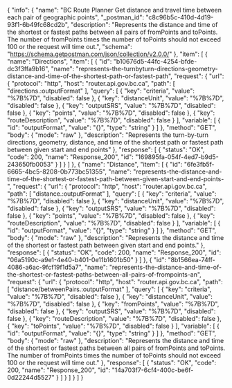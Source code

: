 {
  "info": {
    "name": "BC Route Planner Get distance and travel time between each pair of geographic points",
    "_postman_id": "c8c96b5c-410d-4d19-93f1-6b49fc68cd2b",
    "description": "Represents the distance and time of the shortest or fastest paths between all pairs of fromPoints and toPoints. The number of fromPoints times the number of toPoints should not exceed 100 or the request will time out.",
    "schema": "https://schema.getpostman.com/json/collection/v2.0.0/"
  },
  "item": [
    {
      "name": "Directions",
      "item": [
        {
          "id": "b10676d5-44fc-4254-bfde-dc3f3ffa9b16",
          "name": "represents-the-turnbyturn-directions-geometry-distance-and-time-of-the-shortest-path-or-fastest-path",
          "request": {
            "url": {
              "protocol": "http",
              "host": "router.api.gov.bc.ca",
              "path": [
                "directions.:outputFormat"
              ],
              "query": [
                {
                  "key": "criteria",
                  "value": "%7B%7D",
                  "disabled": false
                },
                {
                  "key": "distanceUnit",
                  "value": "%7B%7D",
                  "disabled": false
                },
                {
                  "key": "outputSRS",
                  "value": "%7B%7D",
                  "disabled": false
                },
                {
                  "key": "points",
                  "value": "%7B%7D",
                  "disabled": false
                },
                {
                  "key": "routeDescription",
                  "value": "%7B%7D",
                  "disabled": false
                }
              ],
              "variable": [
                {
                  "id": "outputFormat",
                  "value": "{}",
                  "type": "string"
                }
              ]
            },
            "method": "GET",
            "body": {
              "mode": "raw"
            },
            "description": "Represents the turn-by-turn directions, geometry, distance, and time of the shortest path or fastest path between given start and end points"
          },
          "response": [
            {
              "status": "OK",
              "code": 200,
              "name": "Response_200",
              "id": "169895fa-054f-4ed7-b9d5-243650fb0053"
            }
          ]
        }
      ]
    },
    {
      "name": "Distance",
      "item": [
        {
          "id": "6fe3fb5f-6665-4bc5-8208-0b773bc51355",
          "name": "represents-the-distance-and-time-of-the-shortest-or-fastest-path-between-given-start-and-end-points-",
          "request": {
            "url": {
              "protocol": "http",
              "host": "router.api.gov.bc.ca",
              "path": [
                "distance.:outputFormat"
              ],
              "query": [
                {
                  "key": "criteria",
                  "value": "%7B%7D",
                  "disabled": false
                },
                {
                  "key": "distanceUnit",
                  "value": "%7B%7D",
                  "disabled": false
                },
                {
                  "key": "outputSRS",
                  "value": "%7B%7D",
                  "disabled": false
                },
                {
                  "key": "points",
                  "value": "%7B%7D",
                  "disabled": false
                },
                {
                  "key": "routeDescription",
                  "value": "%7B%7D",
                  "disabled": false
                }
              ],
              "variable": [
                {
                  "id": "outputFormat",
                  "value": "{}",
                  "type": "string"
                }
              ]
            },
            "method": "GET",
            "body": {
              "mode": "raw"
            },
            "description": "Represents the distance and time of the shortest or fastest path between given start and end points."
          },
          "response": [
            {
              "status": "OK",
              "code": 200,
              "name": "Response_200",
              "id": "06a5190c-a9e1-4e40-b401-0e11b1601b50"
            }
          ]
        },
        {
          "id": "8b1566ea-74ff-4086-a6ac-9fcf19f1d5a7",
          "name": "represents-the-distance-and-time-of-the-shortest-or-fastest-paths-between-all-pairs-of-frompoints-an",
          "request": {
            "url": {
              "protocol": "http",
              "host": "router.api.gov.bc.ca",
              "path": [
                "distance/betweenPairs.:outputFormat"
              ],
              "query": [
                {
                  "key": "criteria",
                  "value": "%7B%7D",
                  "disabled": false
                },
                {
                  "key": "distanceUnit",
                  "value": "%7B%7D",
                  "disabled": false
                },
                {
                  "key": "fromPoints",
                  "value": "%7B%7D",
                  "disabled": false
                },
                {
                  "key": "outputSRS",
                  "value": "%7B%7D",
                  "disabled": false
                },
                {
                  "key": "routeDescription",
                  "value": "%7B%7D",
                  "disabled": false
                },
                {
                  "key": "toPoints",
                  "value": "%7B%7D",
                  "disabled": false
                }
              ],
              "variable": [
                {
                  "id": "outputFormat",
                  "value": "{}",
                  "type": "string"
                }
              ]
            },
            "method": "GET",
            "body": {
              "mode": "raw"
            },
            "description": "Represents the distance and time of the shortest or fastest paths between all pairs of fromPoints and toPoints. The number of fromPoints times the number of toPoints should not exceed 100 or the request will time out."
          },
          "response": [
            {
              "status": "OK",
              "code": 200,
              "name": "Response_200",
              "id": "14a703f7-6cf4-400c-be6f-0d22244d5527"
            }
          ]
        }
      ]
    }
  ]
}